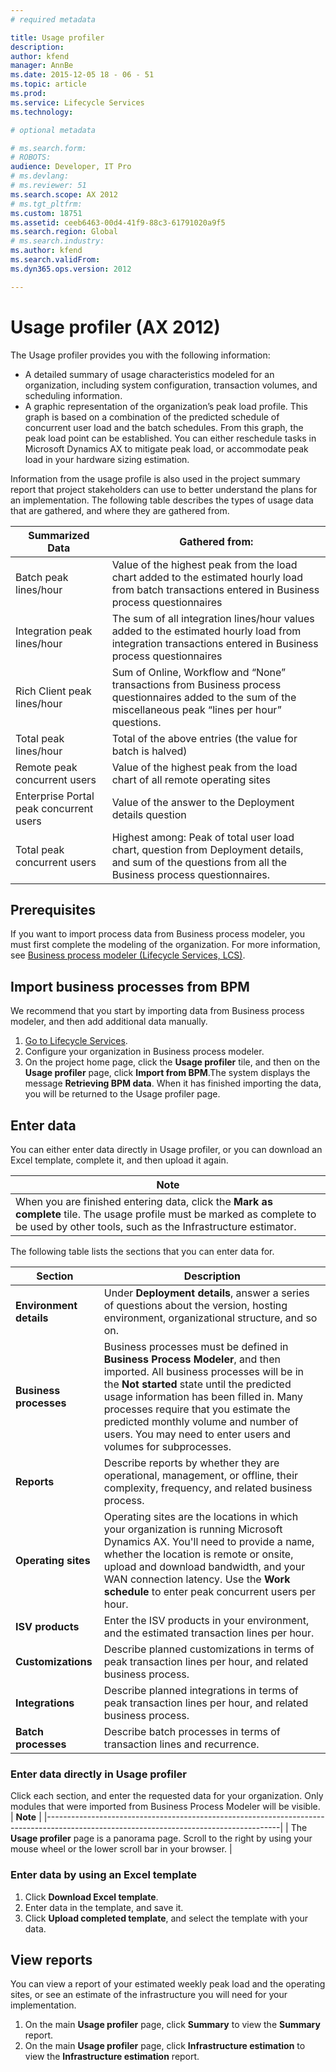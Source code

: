```yaml
---
# required metadata

title: Usage profiler 
description: 
author: kfend
manager: AnnBe
ms.date: 2015-12-05 18 - 06 - 51
ms.topic: article
ms.prod: 
ms.service: Lifecycle Services
ms.technology: 

# optional metadata

# ms.search.form: 
# ROBOTS: 
audience: Developer, IT Pro
# ms.devlang: 
# ms.reviewer: 51
ms.search.scope: AX 2012
# ms.tgt_pltfrm: 
ms.custom: 18751
ms.assetid: ceeb6463-00d4-41f9-88c3-61791020a9f5
ms.search.region: Global
# ms.search.industry: 
ms.author: kfend
ms.search.validFrom: 
ms.dyn365.ops.version: 2012

---
```


# Usage profiler (AX 2012)



The Usage profiler provides you with the following information:

-   A detailed summary of usage characteristics modeled for an organization, including system configuration, transaction volumes, and scheduling information.
-   A graphic representation of the organization’s peak load profile. This graph is based on a combination of the predicted schedule of concurrent user load and the batch schedules. From this graph, the peak load point can be established. You can either reschedule tasks in Microsoft Dynamics AX to mitigate peak load, or accommodate peak load in your hardware sizing estimation.

Information from the usage profile is also used in the project summary report that project stakeholders can use to better understand the plans for an implementation. The following table describes the types of usage data that are gathered, and where they are gathered from.

| Summarized Data                         | Gathered from:                                                                                                                                              |
|-----------------------------------------|-------------------------------------------------------------------------------------------------------------------------------------------------------------|
| Batch peak lines/hour                   | Value of the highest peak from the load chart added to the estimated hourly load from batch transactions entered in Business process questionnaires         |
| Integration peak lines/hour             | The sum of all integration lines/hour values added to the estimated hourly load from integration transactions entered in Business process questionnaires    |
| Rich Client peak lines/hour             | Sum of Online, Workflow and “None” transactions from Business process questionnaires added to the sum of the miscellaneous peak “lines per hour” questions. |
| Total peak lines/hour                   | Total of the above entries (the value for batch is halved)                                                                                                  |
| Remote peak concurrent users            | Value of the highest peak from the load chart of all remote operating sites                                                                                 |
| Enterprise Portal peak concurrent users | Value of the answer to the Deployment details question                                                                                                      |
| Total peak concurrent users             | Highest among: Peak of total user load chart, question from Deployment details, and sum of the questions from all the Business process questionnaires.      |

## Prerequisites
If you want to import process data from Business process modeler, you must first complete the modeling of the organization. For more information, see [Business process modeler (Lifecycle Services, LCS)](/lifecycle-services/business-process-modeler-lcs.md).

## Import business processes from BPM
We recommend that you start by importing data from Business process modeler, and then add additional data manually.

1.  [Go to Lifecycle Services](https://lcs.dynamics.com).
2.  Configure your organization in Business process modeler.
3.  On the project home page, click the **Usage profiler** tile, and then on the **Usage profiler** page, click **Import from BPM**.The system displays the message **Retrieving BPM data**. When it has finished importing the data, you will be returned to the Usage profiler page.

## Enter data
You can either enter data directly in Usage profiler, or you can download an Excel template, complete it, and then upload it again.

| **Note**                                                                                                                                                                                |
|-----------------------------------------------------------------------------------------------------------------------------------------------------------------------------------------|
| When you are finished entering data, click the **Mark as complete** tile. The usage profile must be marked as complete to be used by other tools, such as the Infrastructure estimator. |

The following table lists the sections that you can enter data for.

| Section                 | Description                                                                                                                                                                                                                                                                                                                                                       |
|-------------------------|-------------------------------------------------------------------------------------------------------------------------------------------------------------------------------------------------------------------------------------------------------------------------------------------------------------------------------------------------------------------|
| **Environment details** | Under **Deployment details**, answer a series of questions about the version, hosting environment, organizational structure, and so on.                                                                                                                                                                                                                           |
| **Business processes**  | Business processes must be defined in **Business Process Modeler**, and then imported. All business processes will be in the **Not started** state until the predicted usage information has been filled in. Many processes require that you estimate the predicted monthly volume and number of users. You may need to enter users and volumes for subprocesses. |
| **Reports**             | Describe reports by whether they are operational, management, or offline, their complexity, frequency, and related business process.                                                                                                                                                                                                                              |
| **Operating sites**     | Operating sites are the locations in which your organization is running Microsoft Dynamics AX. You'll need to provide a name, whether the location is remote or onsite, upload and download bandwidth, and your WAN connection latency. Use the **Work schedule** to enter peak concurrent users per hour.                                                        |
| **ISV products**        | Enter the ISV products in your environment, and the estimated transaction lines per hour.                                                                                                                                                                                                                                                                         |
| **Customizations**      | Describe planned customizations in terms of peak transaction lines per hour, and related business process.                                                                                                                                                                                                                                                        |
| **Integrations**        | Describe planned integrations in terms of peak transaction lines per hour, and related business process.                                                                                                                                                                                                                                                          |
| **Batch processes**     | Describe batch processes in terms of transaction lines and recurrence.                                                                                                                                                                                                                                                                                            |

### 

### Enter data directly in Usage profiler

Click each section, and enter the requested data for your organization. Only modules that were imported from Business Process Modeler will be visible.
| **Note**                                                                                                                               |
|----------------------------------------------------------------------------------------------------------------------------------------|
| The **Usage profiler** page is a panorama page. Scroll to the right by using your mouse wheel or the lower scroll bar in your browser. |

### 

### Enter data by using an Excel template

1.  Click **Download Excel template**.
2.  Enter data in the template, and save it.
3.  Click **Upload completed template**, and select the template with your data.

## View reports
You can view a report of your estimated weekly peak load and the operating sites, or see an estimate of the infrastructure you will need for your implementation.

1.  On the main **Usage profiler** page, click **Summary** to view the **Summary** report.
2.  On the main **Usage profiler** page, click **Infrastructure estimation** to view the **Infrastructure estimation** report.


